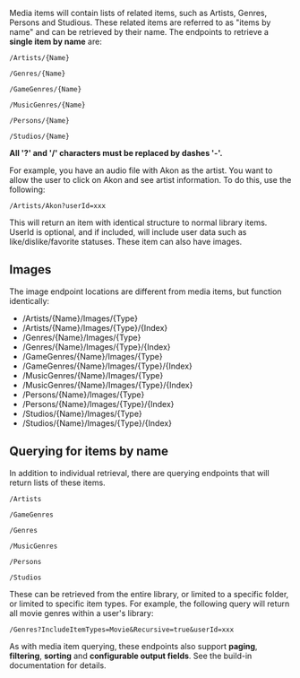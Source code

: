Media items will contain lists of related items, such as Artists, Genres, Persons and Studious. These related items are referred to as "items by name" and can be retrieved by their name. The endpoints to retrieve a **single item by name** are:

`/Artists/{Name}`

`/Genres/{Name}`

`/GameGenres/{Name}`

`/MusicGenres/{Name}`

`/Persons/{Name}`

`/Studios/{Name}`

**All '?' and '/' characters must be replaced by dashes '-'.**

For example, you have an audio file with Akon as the artist. You want to allow the user to click on Akon and see artist information. To do this, use the following:

`/Artists/Akon?userId=xxx`

This will return an item with identical structure to normal library items. UserId is optional, and if included, will include user data such as like/dislike/favorite statuses. These item can also have images.

## Images

The image endpoint locations are different from media items, but function identically:

* /Artists/{Name}/Images/{Type}
* /Artists/{Name}/Images/{Type}/{Index}
* /Genres/{Name}/Images/{Type}
* /Genres/{Name}/Images/{Type}/{Index}
* /GameGenres/{Name}/Images/{Type}
* /GameGenres/{Name}/Images/{Type}/{Index}
* /MusicGenres/{Name}/Images/{Type}
* /MusicGenres/{Name}/Images/{Type}/{Index}
* /Persons/{Name}/Images/{Type}
* /Persons/{Name}/Images/{Type}/{Index}
* /Studios/{Name}/Images/{Type}
* /Studios/{Name}/Images/{Type}/{Index}

## Querying for items by name

In addition to individual retrieval, there are querying endpoints that will return lists of these items. 

`/Artists`

`/GameGenres`

`/Genres`

`/MusicGenres`

`/Persons`

`/Studios`

These can be retrieved from the entire library, or limited to a specific folder, or limited to specific item types. For example, the following query will return all movie genres within a user's library:

`/Genres?IncludeItemTypes=Movie&Recursive=true&userId=xxx`

As with media item querying, these endpoints also support **paging**, **filtering**, **sorting** and **configurable output fields**. See the build-in documentation for details.